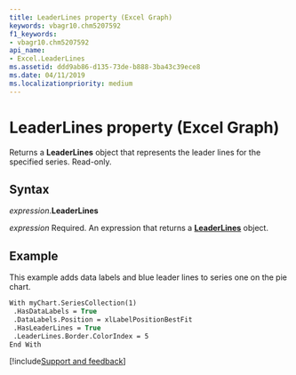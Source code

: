 ```yaml
---
title: LeaderLines property (Excel Graph)
keywords: vbagr10.chm5207592
f1_keywords:
- vbagr10.chm5207592
api_name:
- Excel.LeaderLines
ms.assetid: ddd9ab86-d135-73de-b888-3ba43c39ece8
ms.date: 04/11/2019
ms.localizationpriority: medium
---
```



# LeaderLines property (Excel Graph)

Returns a **LeaderLines** object that represents the leader lines for the specified series. Read-only.

## Syntax

_expression_.**LeaderLines**

_expression_ Required. An expression that returns a **[LeaderLines](excel.leaderlines-graph-object.md)** object.

## Example

This example adds data labels and blue leader lines to series one on the pie chart.

```vb
With myChart.SeriesCollection(1) 
 .HasDataLabels = True 
 .DataLabels.Position = xlLabelPositionBestFit 
 .HasLeaderLines = True 
 .LeaderLines.Border.ColorIndex = 5 
End With
```

[!include[Support and feedback](~/includes/feedback-boilerplate.md)]